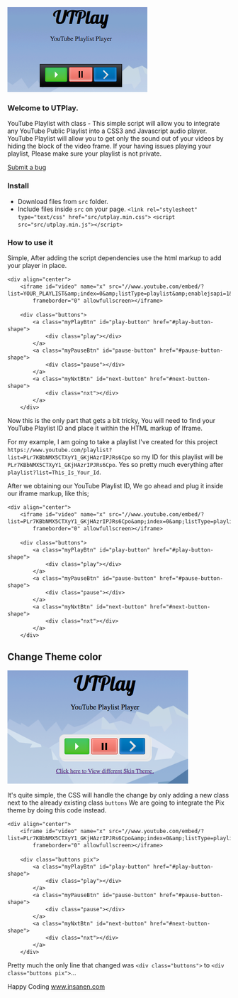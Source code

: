 ![UTPlay - YouTube Music Player](UTPlay.png)
### Welcome to UTPlay.
YouTube Playlist with class - This simple script will allow you to integrate any YouTube Public Playlist into a CSS3 and Javascript audio player.  YouTube Playlist will allow you to get only the sound out of your videos by hiding the block of the video frame.
If your having issues playing your playlist, Please make sure your playlist is not private.

[Submit a bug](https://github.com/Insanen/UTPlay/issues)

### Install
* Download files from `src` folder.
* Include files inside `src` on your page.
  `<link rel="stylesheet" type="text/css" href="src/utplay.min.css">`
  `<script src="src/utplay.min.js"></script>`

### How to use it
Simple, After adding the script dependencies use the html markup to add your player in place.

```
<div align="center">
    <iframe id="video" name="x" src="//www.youtube.com/embed/?list=YOUR_PLAYLIST&amp;index=0&amp;listType=playlist&amp;enablejsapi=1&amp;fs=0&amp;rel=0&amp;showinfo=0&amp;modestbranding=1&amp;iv_load_policy=3&amp;controls=0&amp;autoplay=0&amp;loop=0"
        frameborder="0" allowfullscreen></iframe>

    <div class="buttons">
        <a class="myPlayBtn" id="play-button" href="#play-button-shape">
            <div class="play"></div>
        </a>
        <a class="myPauseBtn" id="pause-button" href="#pause-button-shape">
            <div class="pause"></div>
        </a>
        <a class="myNxtBtn" id="next-button" href="#next-button-shape">
            <div class="nxt"></div>
        </a>
    </div>

```

Now this is the only part that gets a bit tricky, You will need to find your YouTube Playlist ID and place it within the HTML markup of Iframe.

For my example, I am going to take a playlist I've created for this project `https://www.youtube.com/playlist?list=PLr7KBbNMX5CTXyY1_GKjHAzrIPJRs6Cpo` so my ID for this playlist will be `PLr7KBbNMX5CTXyY1_GKjHAzrIPJRs6Cpo`.
Yes so pretty much everything after `playlist?list=This_Is_Your_Id`.

After we obtaining our YouTube Playlist ID, We go ahead and plug it inside our iframe markup, like this;

```
<div align="center">
    <iframe id="video" name="x" src="//www.youtube.com/embed/?list=PLr7KBbNMX5CTXyY1_GKjHAzrIPJRs6Cpo&amp;index=0&amp;listType=playlist&amp;enablejsapi=1&amp;fs=0&amp;rel=0&amp;showinfo=0&amp;modestbranding=1&amp;iv_load_policy=3&amp;controls=0&amp;autoplay=0&amp;loop=0"
        frameborder="0" allowfullscreen></iframe>

    <div class="buttons">
        <a class="myPlayBtn" id="play-button" href="#play-button-shape">
            <div class="play"></div>
        </a>
        <a class="myPauseBtn" id="pause-button" href="#pause-button-shape">
            <div class="pause"></div>
        </a>
        <a class="myNxtBtn" id="next-button" href="#next-button-shape">
            <div class="nxt"></div>
        </a>
    </div>

```  

## Change Theme color

![UTPlay - YouTube Music Player](UTPlay-Pix.png)

It's quite simple, the CSS will handle the change by only adding a new class next to the already existing class `buttons` We are going to integrate the Pix theme by doing this code instead.

```
<div align="center">
    <iframe id="video" name="x" src="//www.youtube.com/embed/?list=PLr7KBbNMX5CTXyY1_GKjHAzrIPJRs6Cpo&amp;index=0&amp;listType=playlist&amp;enablejsapi=1&amp;fs=0&amp;rel=0&amp;showinfo=0&amp;modestbranding=1&amp;iv_load_policy=3&amp;controls=0&amp;autoplay=0&amp;loop=0"
        frameborder="0" allowfullscreen></iframe>

    <div class="buttons pix">
        <a class="myPlayBtn" id="play-button" href="#play-button-shape">
            <div class="play"></div>
        </a>
        <a class="myPauseBtn" id="pause-button" href="#pause-button-shape">
            <div class="pause"></div>
        </a>
        <a class="myNxtBtn" id="next-button" href="#next-button-shape">
            <div class="nxt"></div>
        </a>
    </div>

```  

Pretty much the only line that changed was `<div class="buttons">` to `<div class="buttons pix">`...

Happy Coding www.insanen.com
